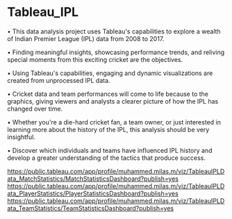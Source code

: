 # Tableau_IPL
• This data analysis project uses Tableau's capabilities to explore a wealth of
Indian Premier League (IPL) data from 2008 to 2017.


• Finding meaningful insights, showcasing performance trends, and reliving
special moments from this exciting cricket are the objectives.


• Using Tableau's capabilities, engaging and dynamic visualizations are
created from unprocessed IPL data.


• Cricket data and team performances will come to life because to the
graphics, giving viewers and analysts a clearer picture of how the IPL has
changed over time.


• Whether you're a die-hard cricket fan, a team owner, or just interested in
learning more about the history of the IPL, this analysis should be very
insightful.


• Discover which individuals and teams have influenced IPL history and
develop a greater understanding of the tactics that produce success.

https://public.tableau.com/app/profile/muhammed.milas.m/viz/TableauIPLData_MatchStatistics/MatchStatisticsDashboard?publish=yes
https://public.tableau.com/app/profile/muhammed.milas.m/viz/TableauIPLData_PlayerStatistics/PlayerStatisticsDashboard?publish=yes
https://public.tableau.com/app/profile/muhammed.milas.m/viz/TableauIPLData_TeamStatistics/TeamStatisticsDashboard?publish=yes
